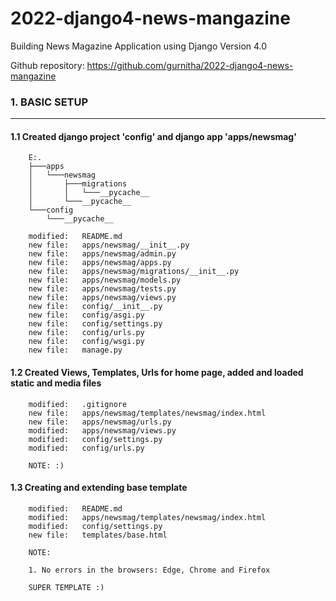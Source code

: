 # 2022-django4-news-mangazine
Building News Magazine Application using Django Version 4.0

Github repository: https://github.com/gurnitha/2022-django4-news-mangazine


### 1. BASIC SETUP
------------------


#### 1.1 Created django project 'config' and django app 'apps/newsmag'

        E:.
        ├───apps
        │   └───newsmag
        │       ├───migrations
        │       │   └───__pycache__
        │       └───__pycache__
        └───config
            └───__pycache__

        modified:   README.md
        new file:   apps/newsmag/__init__.py
        new file:   apps/newsmag/admin.py
        new file:   apps/newsmag/apps.py
        new file:   apps/newsmag/migrations/__init__.py
        new file:   apps/newsmag/models.py
        new file:   apps/newsmag/tests.py
        new file:   apps/newsmag/views.py
        new file:   config/__init__.py
        new file:   config/asgi.py
        new file:   config/settings.py
        new file:   config/urls.py
        new file:   config/wsgi.py
        new file:   manage.py


#### 1.2 Created Views, Templates, Urls for home page, added and loaded static and media files 

        modified:   .gitignore
        new file:   apps/newsmag/templates/newsmag/index.html
        new file:   apps/newsmag/urls.py
        modified:   apps/newsmag/views.py
        modified:   config/settings.py
        modified:   config/urls.py

        NOTE: :)


#### 1.3 Creating and extending base template

        modified:   README.md
        modified:   apps/newsmag/templates/newsmag/index.html
        modified:   config/settings.py
        new file:   templates/base.html

        NOTE:

        1. No errors in the browsers: Edge, Chrome and Firefox

        SUPER TEMPLATE :)


